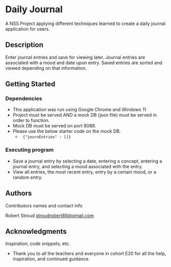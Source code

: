 # Daily Journal

A NSS Project applying different techniques learned to create a daily journal application for users.

## Description

Enter journal entries and save for viewing later. Journal entries are associated with a mood and date upon entry. 
Saved entries are sorted and viewed depending on that information.

## Getting Started

### Dependencies

* This application was run using Google Chrome and Windows 11
* Project must be served AND a mock DB (json file) must be served in order to function.
* Mock DB must be served on port 8088.
* Please use the below starter code on the mock DB.
    * ``  {"journEntries" : []}  ``

### Executing program

* Save a journal entry by selecting a date, entering a concept, entering a journal entry, and selecting a mood associated with the entry.
* View all entries, the most recent entry, entry by a certain mood, or a random entry.

## Authors

Contributors names and contact info

Robert Stroud
stroudrobert86@gmail.com

## Acknowledgments

Inspiration, code snippets, etc.
* Thank you to all the teachers and everyone in cohort E20 for all the help, inspiration, and continued guidance.
